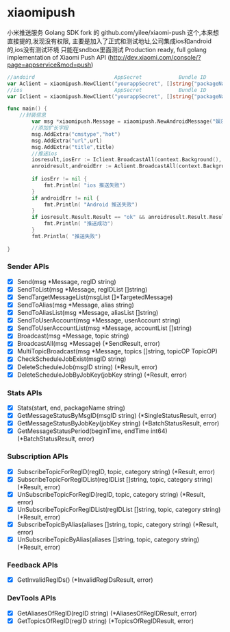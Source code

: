 # xiaomipush
小米推送服务 Golang SDK
fork 的 github.com/yilee/xiaomi-push 这个,本来想直接提的,发现没有权限,
主要是加入了正式和测试地址,公司集成ios和android的,ios没有测试环境
只能在sndbox里面测试
Production ready, full golang implementation of Xiaomi Push API (http://dev.xiaomi.com/console/?page=appservice&mod=push)

```Go
//andoird                          AppSecret            Bundle ID              正试环境              
var Aclient = xiaomipush.NewClient("yourappSecret", []string{"packageName"},xiaomipush.ProductionHost)
//ios                              AppSecret            Bundle ID              ios测试环境
var Iclient = xiaomipush.NewClient("yourappSecret", []string{"packageName"},xiaomipush.DevelopHost)

func main() {
    //封装信息
    	var msg *xiaomipush.Message = xiaomipush.NewAndroidMessage("娱乐热点", title)
    	//添加扩长字段
    	msg.AddExtra("cmstype","hot")
    	msg.AddExtra("url",url)
    	msg.AddExtra("title",title)
    	//推送ios
    	iosresult,iosErr := Iclient.BroadcastAll(context.Background(), msg)
    	anroidresult,androidErr := Aclient.BroadcastAll(context.Background(), msg)
    
    	if iosErr != nil {
    		fmt.Println( "ios 推送失败")
    	}
    	if androidErr != nil {
    		fmt.Println( "Android 推送失败")
    	}
    	if iosresult.Result.Result == "ok" && anroidresult.Result.Result == "ok" {
    		fmt.Println( "推送成功")    		
    	}
    	fmt.Println( "推送失败")
   	
}

```

### Sender APIs

- [x] Send(msg *Message, regID string)
- [x] SendToList(msg *Message, regIDList []string)
- [x] SendTargetMessageList(msgList []*TargetedMessage)
- [x] SendToAlias(msg *Message, alias string)
- [x] SendToAliasList(msg *Message, aliasList []string)
- [x] SendToUserAccount(msg *Message, userAccount string) 
- [x] SendToUserAccountList(msg *Message, accountList []string)
- [x] Broadcast(msg *Message, topic string)
- [x] BroadcastAll(msg *Message) (*SendResult, error)
- [x] MultiTopicBroadcast(msg *Message, topics []string, topicOP TopicOP)
- [x] CheckScheduleJobExist(msgID string)
- [x] DeleteScheduleJob(msgID string) (*Result, error)
- [x] DeleteScheduleJobByJobKey(jobKey string) (*Result, error) 

### Stats APIs

- [x] Stats(start, end, packageName string)
- [x] GetMessageStatusByMsgID(msgID string) (*SingleStatusResult, error)
- [x] GetMessageStatusByJobKey(jobKey string) (*BatchStatusResult, error) 
- [x] GetMessageStatusPeriod(beginTime, endTime int64) (*BatchStatusResult, error) 

### Subscription APIs

- [x] SubscribeTopicForRegID(regID, topic, category string) (*Result, error)
- [x] SubscribeTopicForRegIDList(regIDList []string, topic, category string) (*Result, error)
- [x] UnSubscribeTopicForRegID(regID, topic, category string) (*Result, error)
- [x] UnSubscribeTopicForRegIDList(regIDList []string, topic, category string) (*Result, error)
- [x] SubscribeTopicByAlias(aliases []string, topic, category string) (*Result, error)
- [x] UnSubscribeTopicByAlias(aliases []string, topic, category string) (*Result, error)

### Feedback APIs

- [x] GetInvalidRegIDs() (*InvalidRegIDsResult, error)

### DevTools APIs

- [x] GetAliasesOfRegID(regID string) (*AliasesOfRegIDResult, error)
- [x] GetTopicsOfRegID(regID string) (*TopicsOfRegIDResult, error)
